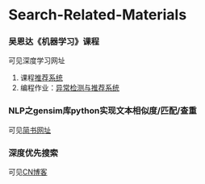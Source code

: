 # Search-Related-Materials

### 吴恩达《机器学习》课程
可见深度学习网址
1. 课程[推荐系统](https://study.163.com/course/courseMain.htmcourseId=1210076550&_trace_c_p_k2_=b6bc627696084d5580979292387edc7c)
2. 编程作业：[异常检测与推荐系统](https://ai.deepshare.net/detail/p_5df99dfe8c83a_qMnAGRok/6)

### NLP之gensim库python实现文本相似度/匹配/查重
可见[简书网址](https://www.jianshu.com/p/44b43d65d568)

### 深度优先搜索
可见[CN博客](https://www.cnblogs.com/Jimmy1988/p/8184192.html)

